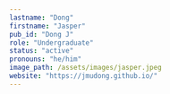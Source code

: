 ```yaml
---
lastname: "Dong"
firstname: "Jasper"
pub_id: "Dong J"
role: "Undergraduate"
status: "active"
pronouns: "he/him"
image_path: /assets/images/jasper.jpeg
website: "https://jmudong.github.io/"
---
```


